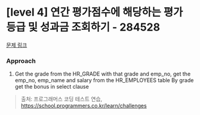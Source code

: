 # [level 4] 연간 평가점수에 해당하는 평가 등급 및 성과금 조회하기 - 284528 

[문제 링크](https://school.programmers.co.kr/learn/courses/30/lessons/284528) 

### Approach
1. Get the grade from the HR_GRADE with that grade and emp_no, get the emp_no, emp_name and salary from the HR_EMPLOYEES table By grade get the bonus in select clause
   

> 출처: 프로그래머스 코딩 테스트 연습, https://school.programmers.co.kr/learn/challenges
